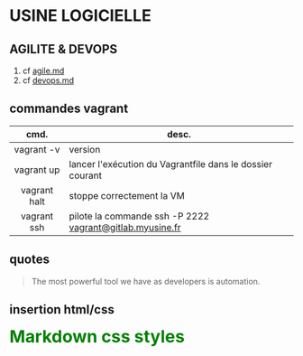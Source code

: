 # USINE LOGICIELLE

## AGILITE & DEVOPS

1. cf [agile.md](./parts/agile.md)
2. cf [devops.md](./parts/devops.md)

## commandes vagrant


|cmd.                 |desc.                                          
|:---------------------:|------------------------------------------------
|vagrant -v           |version
|vagrant up           |lancer l'exécution du Vagrantfile dans le dossier courant
| vagrant halt        |stoppe correctement la VM
|vagrant ssh          |pilote la commande ssh -P 2222 vagrant@gitlab.myusine.fr

## quotes

> The most powerful tool we have as developers is automation.
## insertion html/css

<style>
.green {
    color: green;
    font-weight:700;
    font-size: 30px;
}
</style>

<div class="green">
    Markdown css styles
</div>

